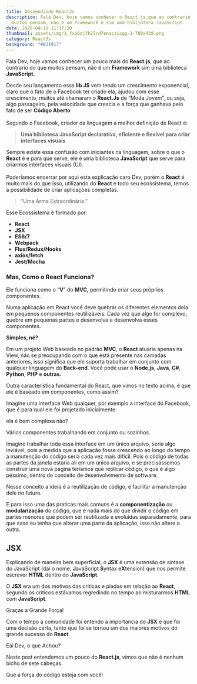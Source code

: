 ```yaml
---
title: Desvendando ReactJs
description: Fala Dev, hoje vamos conhecer o React.js,que ao contrario do que
  muitos pensam, não é um framework e sim uma biblioteca JavaScript.
date: 2020-04-16 11:17:20
thumbnail: assets/img/1_fxa6ojfh2lrd7enaczicqg-1-780x439.png
category: ReactJs
background: "#B31917"
---
```

Fala Dev, hoje vamos conhecer um pouco mais do **React.js**, que ao contrario do que muitos pensam, não é um **Framework** sim uma biblioteca **JavaScript.**

Desde seu lançamento essa **lib JS** vem tendo um crescimento exponencial, claro que o fato de o Facebook ter criado ela, ajudou com esse crescimento, muitos até chamaram o **React.Js** de “Moda Jovem”, ou seja, algo passageiro, pela velocidade que crescia e a força que ganhava pelo fato de ser **Código Aberto**\
\
Segundo o Facebook, criador da linguagem a melhor definição de React é:

> **Uma biblioteca JavaScript declarativa, eficiente e flexível para criar interfaces visuais**

Sempre existe essa confusão com iniciantes na linguagem, sobre o que o **React** é e para que serve, ele é uma biblioteca **JavaScript** que serve para criarmos interfaces visuais (UI).\
\
Poderíamos encerrar por aqui esta explicação caro Dev, porém o **React** é muito mais do que isso, utilizando do **React** e todo seu ecossistema, temos a possibilidade de criar aplicações completas.



> “Uma Arma Extraordinária.”



Esse Ecossistema é formado por:

* **React**
* **JSX**
* **ES6/7**
* **Webpack**
* **Flux/Redux/Hooks**
* **axios/fetch**
* **Jest/Mocha**



### Mas, Como o React Funciona?

Ele funciona como o “**V**” do **MVC,** permitindo criar seus próprios componentes.

Numa aplicação em React você deve quebrar os diferentes elementos dela em pequenos componentes reutilizáveis. Cada vez que algo for complexo, quebre em pequenas partes e desenvolva e desenvolva esses componentes.



**Simples, né?**



Em um projeto Web baseado no padrão **MVC**, o **React** atuaria apenas na View, não se preocupando com o que está presente nas camadas anteriores, isso significa que ele suporta trabalhar em conjunto com qualquer linguagem do **Back-end**. Você pode usar o **Node.js**, **Java**, **C#**, **Python**, **PHP** e **outras.**

Outra característica fundamental do React, que vimos no texto acima, é que ele é baseado em componentes, como assim?

Imagine uma interface Web qualquer, por exemplo a interface do Facebook, que é para qual ele foi projetado inicialmente.

ela é bem complexa não?

Vários componentes trabalhando em conjunto ou sozinhos.

Imagine trabalhar toda essa interface em um único arquivo, seria algo inviável, pois a medida que a aplicação fosse crescendo ao longo do tempo a manutenção do código seria cada vez mais difícil. Pois o código de todas as partes da janela estaria ali em um único arquivo, e se precisássemos construir uma nova pagina teríamos que replicar código, o que é algo péssimo, dentro do conceito de desenvolvimento de software.

Nesse conceito a ideia é a reutilização de código, e facilitar a manutenção dele no futuro.

E para isso uma das praticas mais comuns é a **componentização** ou **modularização** do código, que é nada mais do que dividir o código em partes menores que podem ser reutilizada e evoluídas separadamente, para que caso eu tenha que alterar uma parte da aplicação, isso não altere a outra. 



## **JSX**

Explicando de maneira bem superficial, o **JSX** é uma extensão de sintaxe do JavaScript (daí o nome, **J**avaScript **S**yntax e**X**tension) que nos permite escrever **HTML** dentro do  **JavaScript**.

O **JSX** era um dos motivos das criticas e piadas em relação ao **React**, segundo os críticos estávamos regredindo no tempo ao misturarmos **HTML** com **JavaScript**.

Graças a Grande Força!

Com o tempo a comunidade foi entendo a importancia do **JSX** e que foi uma decisão certa, tanto que foi se tornou um dos maiores motivos do grande sucesso do **React**.

Eai Dev, o que Achou?

Neste post entendemos um pouco do **React.js**, vimos que não é nenhum bicho de sete cabeças.

Que a força do código esteja com você!